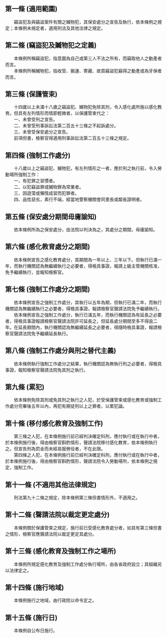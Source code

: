 第一條 (適用範圍)
-----------------
　　竊盜犯及與竊盜案件有關之贓物犯，其保安處分之宣告及執行，依本條例之規定；本條例未規定者，適用刑法及其他法律之規定。  


第二條 (竊盜犯及贓物犯之定義)
-----------------------------
　　本條例所稱竊盜犯，指意圖為自己或第三人不法之所有，而竊取他人之動產者而言。  
　　本條例所稱贓物犯，指收受、搬運、寄藏、故買竊盜犯竊得之動產或為牙保者而言。  


第三條 (保護管束)
-----------------
　　十四歲以上未滿十八歲之竊盜犯、贓物犯免除其刑，令入感化處所施以感化教育。但具有左列情形而情節輕微者，以保護管束代之：  
　　一、未曾受刑之宣告。  
　　二、未曾受刑事訴訟法第二百五十三條之不起訴處分。  
　　三、未曾受保安處分之宣告。  
　　前項但書，檢察官得適用刑事訴訟法第二百五十三條之規定。  


第四條 (強制工作處分)
---------------------
　　十八歲以上之竊盜犯、贓物犯，有左列情形之一者，應於刑之執行前，令入勞動場所強制工作：  
　　一、有犯罪之習慣者。  
　　二、以犯竊盜罪或贓物罪為常業者。  
　　三、因遊蕩或懶惰成習而犯罪者。  
　　四、品性惡劣，素行不端，經當地警察機關會同里長或鄰長證明者。  


第五條 (保安處分期間毋庸諭知)
-----------------------------
　　依本條例所為之保安處分，由法院以判決為之，其處分之期間，毋庸諭知。  


第六條 (感化教育處分之期間)
---------------------------
　　依本條例宣告之感化教育處分，其期間為一年以上、三年以下。但執行已滿一年，而執行機關認為無繼續執行之必要者，得檢具事證，報請上級主管機關核准，免予繼續執行，並報知檢察官。  


第七條 (強制工作處分之期間)
---------------------------
　　依本條例宣告之強制工作處分，其執行以五年為期，但執行已滿二年，而執行機關認為無繼續執行之必要者，得檢具事證，報請檢察官聲請法院免予繼續執行。  
　　依本條例宣告之強制工作處分，執行已滿五年，而執行機關認為有延長之必要者，得檢具事證報請檢察官聲請法院許可延長之，但延長處分期間至多不得逾二年。在延長期間內，執行機關認為無繼續延長之必要者，得隨時檢具事證，報請檢察官聲請法院免予繼續延長執行。  


第八條 (強制工作處分與刑之替代主義)
-----------------------------------
　　依本條例執行強制工作處分之結果，執行機關認為無執行刑之必要者，得檢具事證，報知檢察官聲請法院免其刑之執行。  


第九條 (累犯)
-------------
　　依本條例免除其刑或免其刑之執行之人犯，於受保護管束或感化教育或強制工作處分完畢後五年以內，再犯有期徒刑以上之罪者，以累犯論。  


第十條 (移付感化教育及強制工作)
-------------------------------
　　第三條之人犯，在本條例施行前已經判決確定科刑，應付執行或在執行中者，於本條例施行後，得由檢察官斟酌情形，聲請法院移付感化教育，依本條例執行之。但宣告刑為罰金而未經易服勞役者，不在此限。  
　　第四條之人犯，在本條例施行前已經判決確定科刑，應付執行或在執行中者，於本條例施行後，得由檢察官斟酌情形，聲請法院令入勞動場所，依本條例之規定，強制工作。  


第十一條 (不適用其他法律規定)
-----------------------------
　　刑法第九十二條之規定，除本條例第三條但書情形外，不適用之。  


第十二條 (聲請法院以裁定更定處分)
---------------------------------
　　本條例關於保護管束之規定，施行前已受感化教育處分者，如具有第三條但書之情形，檢察官應聲請法院以裁定更定其處分。  


第十三條 (感化教育及強制工作之場所)
-----------------------------------
　　本條例所規定感化教育及強制工作處分執行場所，由各省政府設立；其組織另以法律定之。  


第十四條 (施行地域)
-------------------
　　本條例施行之地域，由行政院以命令定之。  


第十五條 (施行日)
-----------------
　　本條例自公布日施行。